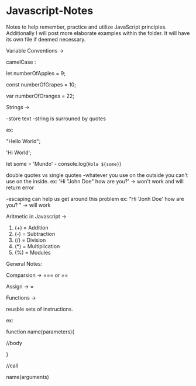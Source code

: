 # Javascript-Notes
Notes to help remember, practice and utilize JavaScript principles.
Additionally I will post more elaborate examples within the folder.
It will have its own file if deemed necessary.

Variable Conventions ->

camelCase :

let numberOfApples = 9;

const numberOfGrapes = 10;

var numberOfOranges = 22;

Strings -> 

-store text
-string is surrouned by quotes

ex:

"Hello World";

'Hi World';

let some = 'Mundo' - 
console.log(`Hola ${some}`)

double quotes vs single quotes
-whatever you use on the outside you can't use on the inside.
ex: 'Hi "John Doe" how are you?' -> won't work and will return error

-escaping can help us get around this problem
ex: "Hi \'Jonh Doe\' how are you? " -> will work


Aritmetic in Javascript ->

1. (+) = Addition
2. (-) = Subtraction
3. (/) = Division
4. (*) = Multiplication
5. (%) = Modules


General Notes:

Comparsion -> === or ==

Assign -> =


Functions -> 

reusble sets of instructions.

ex:

function name(parameters){

//body

}

//call

name(arguments)






